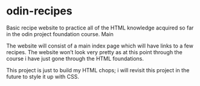 # odin-recipes
Basic recipe website to practice all of the HTML knowledge acquired so far 
in the odin project foundation course. Main

The website will consist of a main index page which will have links to a few recipes.
The website won’t look very pretty as at this point through the course i have just 
gone through the HTML foundations.

This project is just to build my HTML chops; i will revisit this project in the future to style it up with CSS.